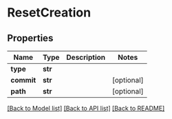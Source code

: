 # ResetCreation


## Properties
Name | Type | Description | Notes
------------ | ------------- | ------------- | -------------
**type** | **str** |  | 
**commit** | **str** |  | [optional] 
**path** | **str** |  | [optional] 

[[Back to Model list]](../README.md#documentation-for-models) [[Back to API list]](../README.md#documentation-for-api-endpoints) [[Back to README]](../README.md)


